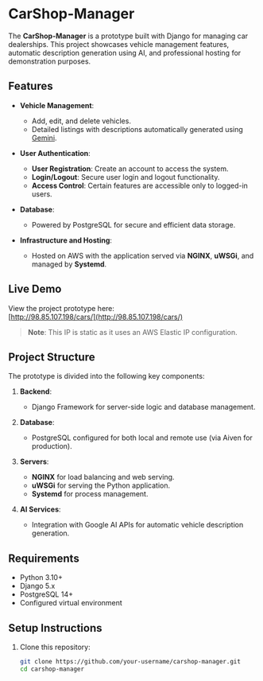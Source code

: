 # CarShop-Manager  

The **CarShop-Manager** is a prototype built with Django for managing car dealerships. This project showcases vehicle management features, automatic description generation using AI, and professional hosting for demonstration purposes.  

## Features  

- **Vehicle Management**:  
  - Add, edit, and delete vehicles.  
  - Detailed listings with descriptions automatically generated using [Gemini](https://gemini.ai).  

- **User Authentication**:  
  - **User Registration**: Create an account to access the system.  
  - **Login/Logout**: Secure user login and logout functionality.  
  - **Access Control**: Certain features are accessible only to logged-in users.  

- **Database**:  
  - Powered by PostgreSQL for secure and efficient data storage.  

- **Infrastructure and Hosting**:  
  - Hosted on AWS with the application served via **NGINX**, **uWSGi**, and managed by **Systemd**.  

## Live Demo  

View the project prototype here:  
[http://98.85.107.198/cars/](http://98.85.107.198/cars/)  

> **Note**: This IP is static as it uses an AWS Elastic IP configuration.  

## Project Structure  

The prototype is divided into the following key components:  

1. **Backend**:  
   - Django Framework for server-side logic and database management.  

2. **Database**:  
   - PostgreSQL configured for both local and remote use (via Aiven for production).  

3. **Servers**:  
   - **NGINX** for load balancing and web serving.  
   - **uWSGi** for serving the Python application.  
   - **Systemd** for process management.  

4. **AI Services**:  
   - Integration with Google AI APIs for automatic vehicle description generation.  

## Requirements  

- Python 3.10+  
- Django 5.x  
- PostgreSQL 14+  
- Configured virtual environment  

## Setup Instructions  

1. Clone this repository:  
   ```bash
   git clone https://github.com/your-username/carshop-manager.git
   cd carshop-manager

